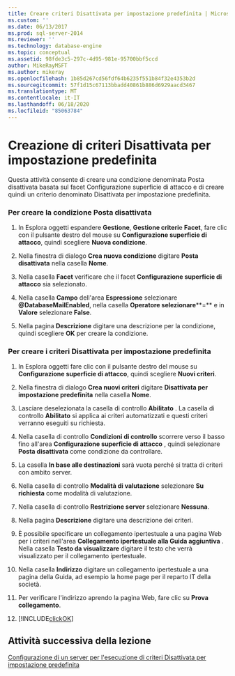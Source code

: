```yaml
---
title: Creare criteri Disattivata per impostazione predefinita | Microsoft Docs
ms.custom: ''
ms.date: 06/13/2017
ms.prod: sql-server-2014
ms.reviewer: ''
ms.technology: database-engine
ms.topic: conceptual
ms.assetid: 98fde3c5-297c-4d95-981e-95700bbf5ccd
author: MikeRayMSFT
ms.author: mikeray
ms.openlocfilehash: 1b85d267cd56fdf64b6235f551b84f32e4353b2d
ms.sourcegitcommit: 57f1d15c67113bbadd40861b886d6929aacd3467
ms.translationtype: MT
ms.contentlocale: it-IT
ms.lasthandoff: 06/18/2020
ms.locfileid: "85063784"
---
```

# <a name="create-the-off-by-default-policy"></a>Creazione di criteri Disattivata per impostazione predefinita
  Questa attività consente di creare una condizione denominata Posta disattivata basata sul facet Configurazione superficie di attacco e di creare quindi un criterio denominato Disattivata per impostazione predefinita.  
  
### <a name="to-create-the-mail-off-condition"></a>Per creare la condizione Posta disattivata  
  
1.  In Esplora oggetti espandere **Gestione**, **Gestione criteri**e **Facet**, fare clic con il pulsante destro del mouse su **Configurazione superficie di attacco**, quindi scegliere **Nuova condizione**.  
  
2.  Nella finestra di dialogo **Crea nuova condizione** digitare **Posta disattivata** nella casella **Nome**.  
  
3.  Nella casella **Facet** verificare che il facet **Configurazione superficie di attacco** sia selezionato.  
  
4.  Nella casella **Campo** dell'area **Espressione** selezionare **\@DatabaseMailEnabled**, nella casella **Operatore selezionare****=** e in **Valore** selezionare **False**.  
  
5.  Nella pagina **Descrizione** digitare una descrizione per la condizione, quindi scegliere **OK** per creare la condizione.  
  
### <a name="to-create-the-off-by-default-policy"></a>Per creare i criteri Disattivata per impostazione predefinita  
  
1.  In Esplora oggetti fare clic con il pulsante destro del mouse su **Configurazione superficie di attacco**, quindi scegliere **Nuovi criteri**.  
  
2.  Nella finestra di dialogo **Crea nuovi criteri** digitare **Disattivata per impostazione predefinita** nella casella **Nome**.  
  
3.  Lasciare deselezionata la casella di controllo **Abilitato** . La casella di controllo **Abilitato** si applica ai criteri automatizzati e questi criteri verranno eseguiti su richiesta.  
  
4.  Nella casella di controllo **Condizioni di controllo** scorrere verso il basso fino all'area **Configurazione superficie di attacco** , quindi selezionare **Posta disattivata** come condizione da controllare.  
  
5.  La casella **In base alle destinazioni** sarà vuota perché si tratta di criteri con ambito server.  
  
6.  Nella casella di controllo **Modalità di valutazione** selezionare **Su richiesta** come modalità di valutazione.  
  
7.  Nella casella di controllo **Restrizione server** selezionare **Nessuna**.  
  
8.  Nella pagina **Descrizione** digitare una descrizione dei criteri.  
  
9. È possibile specificare un collegamento ipertestuale a una pagina Web per i criteri nell'area **Collegamento ipertestuale alla Guida aggiuntiva** . Nella casella **Testo da visualizzare** digitare il testo che verrà visualizzato per il collegamento ipertestuale.  
  
10. Nella casella **Indirizzo** digitare un collegamento ipertestuale a una pagina della Guida, ad esempio la home page per il reparto IT della società.  
  
11. Per verificare l'indirizzo aprendo la pagina Web, fare clic su **Prova collegamento**.  
  
12. [!INCLUDE[clickOK](../../includes/clickok-md.md)]  
  
## <a name="next-task-in-lesson"></a>Attività successiva della lezione  
 [Configurazione di un server per l'esecuzione di criteri Disattivata per impostazione predefinita](lesson-1-2-configure-a-server-to-run-the-off-by-default-policy.md)  
  
  
